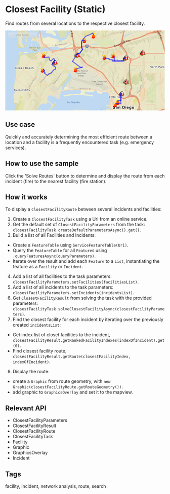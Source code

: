 # Closest Facility (Static)

Find routes from several locations to the respective closest facility.

![](ClosestFacilityStatic.png)

## Use case

Quickly and accurately determining the most efficient route between a location and a facility is a frequently encountered task (e.g. emergency services).

## How to use the sample

Click the 'Solve Routes' button to determine and display the route from each incident (fire) to the nearest facility (fire station).

## How it works

To display a `ClosestFacilityRoute` between several incidents and facilities:


  1. Create a `ClosestFacilityTask` using a Url from an online service.
  2. Get the default set of `ClosestFacilityParameters` from the task: `closestFacilityTask.createDefaultParametersAsync().get()`.
  3. Build a list of all Facilities and Incidents:
  
  * Create a `FeatureTable` using `ServiceFeatureTable(Uri)`.
  * Query the `FeatureTable` for all `Feature`s using `.queryFeaturesAsync(queryParameters)`.
  * Iterate over the result and add each `Feature` to a `List`, instantiating the feature as a `Facility` or `Incident`.
  4. Add a list of all facilities to the task parameters: `closestFacilityParameters.setFacilities(facilitiesList)`.
  5. Add a list of all incidents to the task parameters: `closestFacilityParameters.setIncidents(incidentsList)`.
  6. Get `ClosestFacilityResult` from solving the task with the provided parameters: `closestFacilityTask.solveClosestFacilityAsync(closestFacilityParameters)`.
  7. Find the closest facility for each incident by iterating over the previously created `incidentsList`:
  
  * Get index list of closet facilities to the incident, `closestFacilityResult.getRankedFacilityIndexes(indexOfIncident).get(0)`.
  * Find closest facility route, `closestFacilityResult.getRoute(closestFacilityIndex, indexOfIncident)`. 
  8. Display the route:
  
  * create a `Graphic` from route geometry, with `new Graphic(closestFacilityRoute.getRouteGeometry())`.
  * add graphic to `GraphicsOverlay` and set it to the mapview.


## Relevant API


  * ClosestFacilityParameters
  * ClosestFacilityResult
  * ClosestFacilityRoute
  * ClosestFacilityTask
  * Facility
  * Graphic
  * GraphicsOverlay
  * Incident


## Tags

facility, incident, network analysis, route, search
